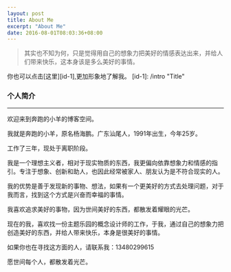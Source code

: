```yaml
---
layout: post
title: About Me
excerpt: "About Me"
date: 2016-08-01T08:03:36+08:00
---
```


>其实也不知为何，只是觉得用自己的想象力把美好的情感表达出来，并给人们带来快乐，这本身该是多么美好的事情。

你也可以点击[这里][id-1],更加形象地了解我。
[id-1]: /intro  "Title"

### 个人简介

***

欢迎来到奔跑的小羊的博客空间。

我就是奔跑的小羊，原名杨海鹏。广东汕尾人，1991年出生，今年25岁。

工作了三年，现处于离职阶段。

我是一个理想主义者，相对于现实物质的东西，我更偏向依靠想象力和情感的指引。专注于想象、创新和助人，也因此经常被家人、朋友认为是不符合现实的人。

我的优势是善于发现新的事物、想法，如果有一个更美好的方式去处理问题，对于我而言，找到这个方式是兴奋而幸福的事情。

我喜欢追求美好的事物，因为世间美好的东西，都散发着耀眼的光芒。

现在的我，喜欢找一份主题乐园的概念设计师的工作，于我，通过自己的想象力把创造美好的东西，并给人带来快乐，本身是很美好的事情。

如果你也在寻找这方面的人，请联系我：13480299615

愿世间每个人，都散发着光芒。












